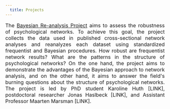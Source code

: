```yaml
---
  title: Projects
---
```

  
<p style="font-size:medium;text-align:justify"> The <a href="https://bayesiangraphicalmodeling.com/re-analysis/">Bayesian Re-analysis Project</a> aims to assess the robustness of psychological networks. To achieve this goal, the project collects the data used in published cross-sectional network analyses and reanalyzes each dataset using standardized frequentist and Bayesian procedures. How robust are frequentist network results? What are the patterns in the structure of psychological networks? On the one hand, the project aims to demonstrate the advantages of the Bayesian approach to network analysis, and on the other hand, it aims to answer the field's burning questions about the structure of psychological networks. The project is led by PhD student Karoline Huth [LINK], postdoctoral researcher Jonas Haslbeck [LINK], and Assistant Professor Maarten Marsman [LINK].</p>
  
